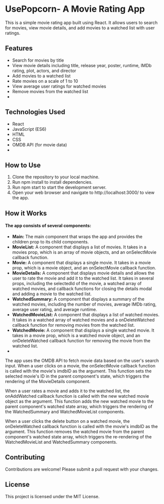 # UsePopcorn- A Movie Rating App
This is a simple movie rating app built using React. It allows users to search for movies, view movie details, and add movies to a watched list with user ratings.

## Features
- Search for movies by title
- View movie details including title, release year, poster, runtime, IMDb rating, plot, actors, and director
- Add movies to a watched list
- Rate movies on a scale of 1 to 10
- View average user ratings for watched movies
- Remove movies from the watched list
- 
## Technologies Used
- React
- JavaScript (ES6)
- HTML
- CSS
- OMDB API (for movie data)
- 
## How to Use
1. Clone the repository to your local machine.
2. Run npm install to install dependencies.
3. Run npm start to start the development server.
4. Open your web browser and navigate to http://localhost:3000/ to view the app.
   
## How it Works
#### The app consists of several components:

- **Main:** The main component that wraps the app and provides the children prop to its child components.
- **MovieList:** A component that displays a list of movies. It takes in a movies prop, which is an array of movie objects, and an onSelectMovie callback function.
- **Movie:** A component that displays a single movie. It takes in a movie prop, which is a movie object, and an onSelectMovie callback function.
- **MovieDetails:** A component that displays movie details and allows the user to rate the movie and add it to the watched list. It takes in several props, including the selectedId of the movie, a watched array of watched movies, and callback functions for closing the details modal and adding a movie to the watched list.
- **WatchedSummary:** A component that displays a summary of the watched movies, including the number of movies, average IMDb rating, average user rating, and average runtime.
- **WatchedMovieList:** A component that displays a list of watched movies. It takes in a watched array of watched movies and a onDeleteWatched callback function for removing movies from the watched list.
- **WatchedMovie:** A component that displays a single watched movie. It takes in a movie prop, which is a watched movie object, and an onDeleteWatched callback function for removing the movie from the watched list.
- 
The app uses the OMDB API to fetch movie data based on the user's search input. When a user clicks on a movie, the onSelectMovie callback function is called with the movie's imdbID as the argument. This function sets the selected movie's ID in the parent component's state, which triggers the rendering of the MovieDetails component.

When a user rates a movie and adds it to the watched list, the onAddWatched callback function is called with the new watched movie object as the argument. This function adds the new watched movie to the parent component's watched state array, which triggers the rendering of the WatchedSummary and WatchedMovieList components.

When a user clicks the delete button on a watched movie, the onDeleteWatched callback function is called with the movie's imdbID as the argument. This function removes the watched movie from the parent component's watched state array, which triggers the re-rendering of the WatchedMovieList and WatchedSummary components.

## Contributing
Contributions are welcome! Please submit a pull request with your changes.

## License
This project is licensed under the MIT License.
